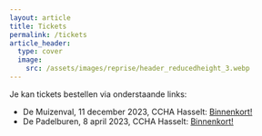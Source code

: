 ```yaml
---
layout: article
title: Tickets
permalink: /tickets
article_header:
  type: cover
  image:
    src: /assets/images/reprise/header_reducedheight_3.webp
---
```


Je kan tickets bestellen via onderstaande links:
- De Muizenval, 11 december 2023, CCHA Hasselt: [Binnenkort!](#)
- De Padelburen, 8 april 2023, CCHA Hasselt: [Binnenkort!](#)

